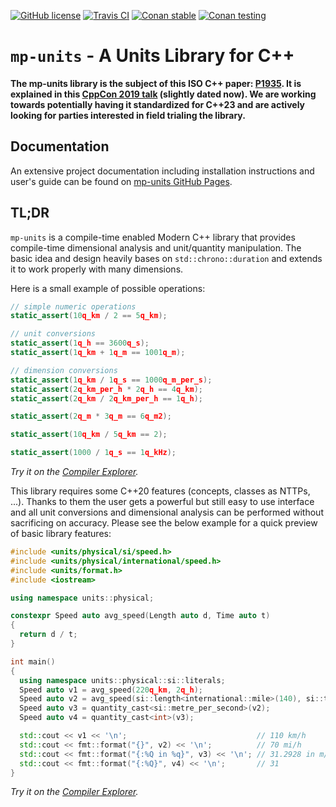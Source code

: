 [![GitHub license](https://img.shields.io/github/license/mpusz/units?color=blue?maxAge=3600)](./LICENSE.md)
[![Travis CI](https://img.shields.io/travis/com/mpusz/units/master.svg?label=Travis%20CI)](https://travis-ci.com/mpusz/units)
[![Conan stable](https://api.bintray.com/packages/mpusz/conan-mpusz/mp-units%3Ampusz/images/download.svg?version=0.5.0%3Astable)](https://bintray.com/mpusz/conan-mpusz/mp-units%3Ampusz/0.5.0%3Astable/link)
[![Conan testing](https://api.bintray.com/packages/mpusz/conan-mpusz/mp-units%3Ampusz/images/download.svg)](https://bintray.com/mpusz/conan-mpusz/mp-units%3Ampusz/_latestVersion)

# `mp-units` - A Units Library for C++

**The mp-units library is the subject of this ISO C++ paper: [P1935](https://wg21.link/p1935).
It is explained in this [CppCon 2019 talk](https://youtu.be/0YW6yxkdhlU) (slightly dated now).
We are working towards potentially having it standardized for C++23 and are actively looking
for parties interested in field trialing the library.**


## Documentation

An extensive project documentation including installation instructions and user's
guide can be found on [mp-units GitHub Pages](https://mpusz.github.io/units).


## TL;DR

`mp-units` is a compile-time enabled Modern C++ library that provides compile-time dimensional
analysis and unit/quantity manipulation. The basic idea and design heavily bases on
`std::chrono::duration` and extends it to work properly with many dimensions.

Here is a small example of possible operations:

```cpp
// simple numeric operations
static_assert(10q_km / 2 == 5q_km);

// unit conversions
static_assert(1q_h == 3600q_s);
static_assert(1q_km + 1q_m == 1001q_m);

// dimension conversions
static_assert(1q_km / 1q_s == 1000q_m_per_s);
static_assert(2q_km_per_h * 2q_h == 4q_km);
static_assert(2q_km / 2q_km_per_h == 1q_h);

static_assert(2q_m * 3q_m == 6q_m2);

static_assert(10q_km / 5q_km == 2);

static_assert(1000 / 1q_s == 1q_kHz);
```

_Try it on the [Compiler Explorer](https://godbolt.org/z/XPmjPz)._

This library requires some C++20 features (concepts, classes as NTTPs, ...). Thanks to
them the user gets a powerful but still easy to use interface and all unit conversions
and dimensional analysis can be performed without sacrificing on accuracy. Please see
the below example for a quick preview of basic library features:

```cpp
#include <units/physical/si/speed.h>
#include <units/physical/international/speed.h>
#include <units/format.h>
#include <iostream>

using namespace units::physical;

constexpr Speed auto avg_speed(Length auto d, Time auto t)
{
  return d / t;
}

int main()
{
  using namespace units::physical::si::literals;
  Speed auto v1 = avg_speed(220q_km, 2q_h);
  Speed auto v2 = avg_speed(si::length<international::mile>(140), si::time<si::hour>(2));
  Speed auto v3 = quantity_cast<si::metre_per_second>(v2);
  Speed auto v4 = quantity_cast<int>(v3);

  std::cout << v1 << '\n';                             // 110 km/h
  std::cout << fmt::format("{}", v2) << '\n';          // 70 mi/h
  std::cout << fmt::format("{:%Q in %q}", v3) << '\n'; // 31.2928 in m/s
  std::cout << fmt::format("{:%Q}", v4) << '\n';       // 31
}
```

_Try it on the [Compiler Explorer](https://godbolt.org/z/xE91TY)._

